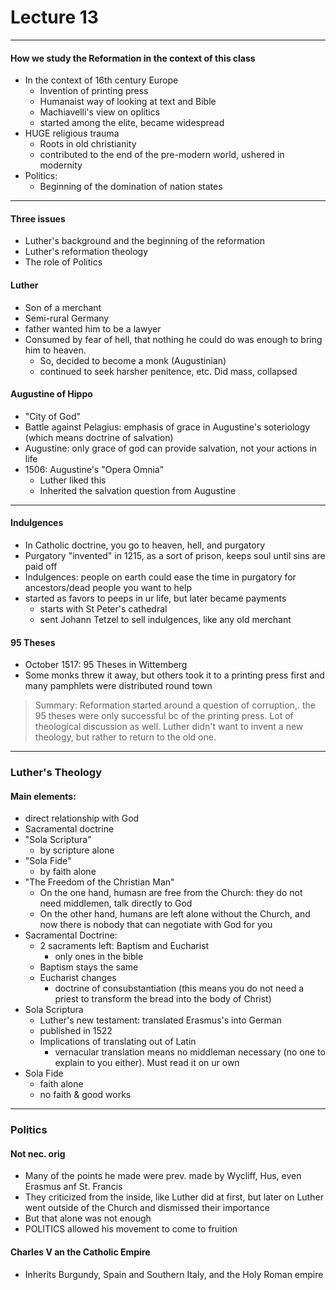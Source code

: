 <h1>Lecture 13</h1>

---

<h4>How we study the Reformation in the context of this class</h4>

  * In the context of 16th century Europe
      - Invention of printing press
      - Humanaist way of looking at text and Bible
      - Machiavelli's view on oplitics
      - started among the elite, became widespread
  * HUGE religious trauma
      - Roots in old christianity
      - contributed to the end of the pre-modern world, ushered in modernity
  * Politics:
      - Beginning of the domination of nation states

---

<h4>Three issues</h4>

  * Luther's background and the beginning of the reformation
  * Luther's reformation theology
  * The role of Politics

<h4>Luther</h4>

  * Son of a merchant
  * Semi-rural Germany
  * father wanted him to be a lawyer
  * Consumed by fear of hell, that nothing he could do was enough to bring him to heaven.   
      - So, decided to become a monk (Augustinian)
      - continued to seek harsher penitence, etc. Did mass, collapsed

<h4>Augustine of Hippo</h4>

  * "City of God"
  * Battle against Pelagius: emphasis of grace in Augustine's soteriology (which means doctrine of salvation)
  * Augustine: only grace of god can provide salvation, not your actions in life
  * 1506: Augustine's "Opera Omnia"
      - Luther liked this
      - Inherited the salvation question from Augustine

---

<h4>Indulgences</h4>

  * In Catholic doctrine, you go to heaven, hell, and purgatory
  * Purgatory "invented" in 1215, as a sort of prison, keeps soul until sins are paid off
  * Indulgences: people on earth could ease the time in purgatory for ancestors/dead people you want to help
  * started as favors to peeps in ur life, but later became payments
      - starts with St Peter's cathedral
      - sent Johann Tetzel to sell indulgences, like any old merchant

<h4>95 Theses</h4>

  * October 1517: 95 Theses in Wittemberg
  * Some monks threw it away, but others took it to a printing press first and many pamphlets were distributed round town

>Summary: Reformation started around a question of corruption,. the 95 theses were only successful bc of the printing press. Lot of theological discussion as well. Luther didn't want to invent a new theology, but rather to return to the old one.

---

<h3>Luther's Theology</h3>

<h4>Main elements:</h4>

  * direct relationship with God
  * Sacramental doctrine
  * "Sola Scriptura"
      - by scripture alone
  * "Sola Fide"
      - by faith alone
  * "The Freedom of the Christian Man"
      - On the one hand, humasn are free from the Church: they do not need middlemen, talk directly to God
      - On the other hand, humans are left alone without the Church, and now there is nobody that can negotiate with God for you
  * Sacramental Doctrine:
      - 2 sacraments left: Baptism and Eucharist
          + only ones in the bible
      - Baptism stays the same
      - Eucharist changes
          + doctrine of consubstantiation (this means you do not need a priest to transform the bread into the body of Christ)
  * Sola Scriptura
      - Luther's new testament: translated Erasmus's into German
      - published in 1522
      - Implications of translating out of Latin
          + vernacular translation means no middleman necessary (no one to explain to you either). Must read it on ur own
  * Sola Fide
      - faith alone
      - no faith & good works

---

<h3>Politics</h3>

<h4>Not nec. orig</h4>

  * Many of the points he made were prev. made by Wycliff, Hus, even Erasmus anf St. Francis
  * They criticized from the inside, like Luther did at first, but later on Luther went outside of the Church and dismissed their importance
  * But that alone was not enough
  * POLITICS allowed his movement to come to fruition

<h4>Charles V an the Catholic Empire</h4>

  * Inherits Burgundy, Spain and Southern Italy, and the Holy Roman empire
